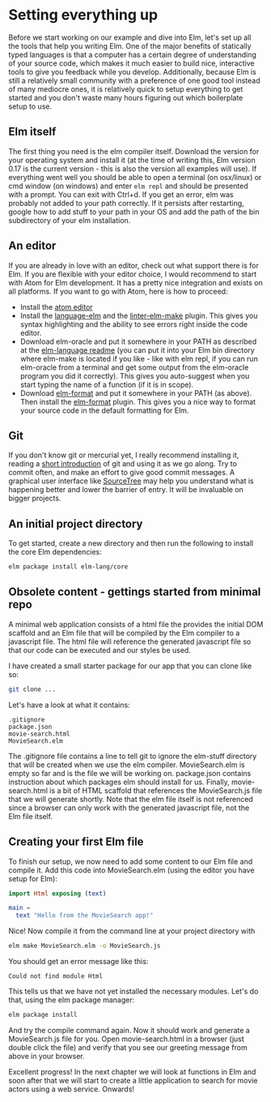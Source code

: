 Setting everything up
=====================

Before we start working on our example and dive into Elm, let's set up all the tools that help you writing Elm. One of the major benefits of statically typed languages is that a computer has a certain degree of understanding of your source code, which makes it much easier to build nice, interactive tools to give you feedback while you develop. Additionally, because Elm is still a relatively small community with a preference of one good tool instead of many mediocre ones, it is relatively quick to setup everything to get started and you don't waste many hours figuring out which boilerplate setup to use.

Elm itself
----------

The first thing you need is the elm compiler itself. Download the version for your operating system and install it (at the time of writing this, Elm version 0.17 is the current version - this is also the version all examples will use). If everything went well you should be able to open a terminal (on osx/linux) or cmd window (on windows) and enter `elm repl` and should be presented with a prompt. You can exit with Ctrl+d. If you get an error, elm was probably not added to your path correctly. If it persists after restarting, google how to add stuff to your path in your OS and add the path of the bin subdirectory of your elm installation.

An editor
---------

If you are already in love with an editor, check out what support there is for Elm. If you are flexible with your editor choice, I would recommend to start with Atom for Elm development. It has a pretty nice integration and exists on all platforms. If you want to go with Atom, here is how to proceed:

* Install the [atom editor](https://atom.io/)
* Install the [language-elm](https://atom.io/packages/language-elm) and the [linter-elm-make](https://atom.io/packages/linter-elm-make) plugin. This gives you syntax highlighting and the ability to see errors right inside the code editor.
* Download elm-oracle and put it somewhere in your PATH as described at the [elm-language readme](https://atom.io/packages/language-elm) (you can put it into your Elm bin directory where elm-make is located if you like - like with elm repl, if you can run elm-oracle from a terminal and get some output from the elm-oracle program you did it correctly). This gives you auto-suggest when you start typing the name of a function (if it is in scope).
* Download [elm-format](https://github.com/avh4/elm-format) and put it somewhere in your PATH (as above). Then install the [elm-format](https://atom.io/packages/elm-format) plugin. This gives you a nice way to format your source code in the default formatting for Elm.

Git
---

If you don't know git or mercurial yet, I really recommend installing it, reading a [short introduction](http://rogerdudler.github.io/git-guide/) of git and using it as we go along. Try to commit often, and make an effort to give good commit messages. A graphical user interface like [SourceTree](https://www.sourcetreeapp.com/) may help you understand what is happening better and lower the barrier of entry. It will be invaluable on bigger projects.

An initial project directory
----------------------------

To get started, create a new directory and then run the following to install the core Elm dependencies:
```bash
elm package install elm-lang/core
```

Obsolete content - gettings started from minimal repo
------------------------------------------------------
A minimal web application consists of a html file the provides the initial DOM scaffold and an Elm file that will be compiled by the Elm compiler to a javascript file. The html file will reference the generated javascript file so that our code can be executed and our styles be used.

I have created a small starter package for our app that you can clone like so:
```bash
git clone ...
```

Let's have a look at what it contains:
```
.gitignore
package.json
movie-search.html
MovieSearch.elm
```

The .gitignore file contains a line to tell git to ignore the elm-stuff directory that will be created when we use the elm compiler. MovieSearch.elm is empty so far and is the file we will be working on. package.json contains instruction about which packages elm should install for us. Finally, movie-search.html is a bit of HTML scaffold that references the MovieSearch.js file that we will generate shortly. Note that the elm file itself is not referenced since a browser can only work with the generated javascript file, not the Elm file itself.

Creating your first Elm file
----------------------------

To finish our setup, we now need to add some content to our Elm file and compile it. Add this code into MovieSearch.elm (using the editor you have setup for Elm):

```Elm
import Html exposing (text)

main =
  text "Hello from the MovieSearch app!"
```

Nice! Now compile it from the command line at your project directory with
```bash
elm make MovieSearch.elm -o MovieSearch.js
```

You should get an error message like this:
```
Could not find module Html
```

This tells us that we have not yet installed the necessary modules. Let's do that, using the elm package manager:

```bash
elm package install
```

And try the compile command again. Now it should work and generate a MovieSearch.js file for you. Open movie-search.html in a browser (just double click the file) and verify that you see our greeting message from above in your browser.

Excellent progress! In the next chapter we will look at functions in Elm and soon after that we will start to create a little application to search for movie actors using a web service. Onwards!
